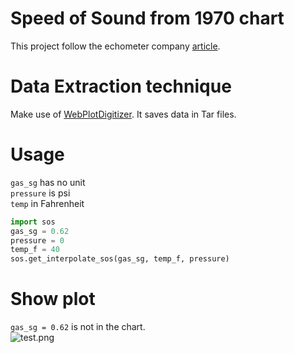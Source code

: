 # Speed of Sound from 1970 chart
This project follow the echometer company [article](https://hamdon.net/wp-content/uploads/2015/04/Acoustic-Velocity-for-Natural-Gas.pdf).

# Data Extraction technique
Make use of [WebPlotDigitizer](https://automeris.io/WebPlotDigitizer/).
It saves data in Tar files.

# Usage
`gas_sg` has no unit<br>
`pressure` is psi<br>
`temp` in Fahrenheit
```python
import sos
gas_sg = 0.62
pressure = 0
temp_f = 40
sos.get_interpolate_sos(gas_sg, temp_f, pressure)
```

# Show plot
`gas_sg = 0.62` is not in the chart.<br>
![test.png](test.png)
